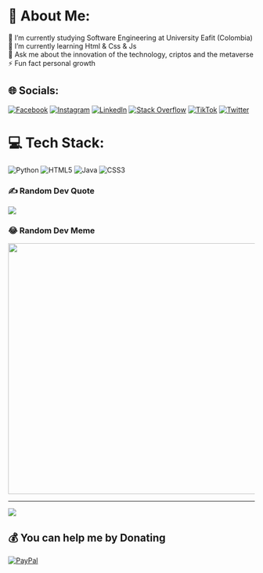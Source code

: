 # 💫 About Me:
🔭 I’m currently studying Software Engineering at University Eafit (Colombia)<br>🌱 I’m currently learning Html & Css & Js<br>💬 Ask me about the innovation of the technology, criptos and the metaverse<br>⚡ Fun fact personal growth


## 🌐 Socials:
[![Facebook](https://img.shields.io/badge/Facebook-%231877F2.svg?logo=Facebook&logoColor=white)](https://facebook.com/gotaluism) [![Instagram](https://img.shields.io/badge/Instagram-%23E4405F.svg?logo=Instagram&logoColor=white)](https://instagram.com/gotaluism) [![LinkedIn](https://img.shields.io/badge/LinkedIn-%230077B5.svg?logo=linkedin&logoColor=white)](https://linkedin.com/in/luis-miguel-giraldo-gonzalez-788790242) [![Stack Overflow](https://img.shields.io/badge/-Stackoverflow-FE7A16?logo=stack-overflow&logoColor=white)](https://stackoverflow.com/users/18076332) [![TikTok](https://img.shields.io/badge/TikTok-%23000000.svg?logo=TikTok&logoColor=white)](https://tiktok.com/@gotaluism) [![Twitter](https://img.shields.io/badge/Twitter-%231DA1F2.svg?logo=Twitter&logoColor=white)](https://twitter.com/gotaluism) 

# 💻 Tech Stack:
![Python](https://img.shields.io/badge/python-3670A0?style=for-the-badge&logo=python&logoColor=ffdd54) ![HTML5](https://img.shields.io/badge/html5-%23E34F26.svg?style=for-the-badge&logo=html5&logoColor=white) ![Java](https://img.shields.io/badge/java-%23ED8B00.svg?style=for-the-badge&logo=java&logoColor=white) ![CSS3](https://img.shields.io/badge/css3-%231572B6.svg?style=for-the-badge&logo=css3&logoColor=white)

### ✍️ Random Dev Quote
![](https://quotes-github-readme.vercel.app/api?type=vetical&theme=dark)

### 😂 Random Dev Meme
<img src="https://random-memer.herokuapp.com/" width="512px"/>

---
[![](https://visitcount.itsvg.in/api?id=gotaluism&icon=2&color=3)](https://visitcount.itsvg.in)

  ## 💰 You can help me by Donating
  [![PayPal](https://img.shields.io/badge/PayPal-00457C?style=for-the-badge&logo=paypal&logoColor=white)](https://paypal.me/gotaluism) 

  <!-- Proudly created with GPRM ( https://gprm.itsvg.in ) --> 
  
